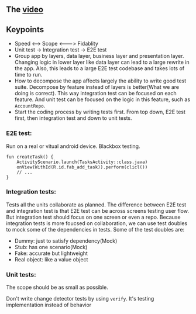 ## The [video](https://www.youtube.com/watch?v=VJi2vmaQe6w&t=198s)

## Keypoints
- Speed <--> Scope <---> Fidablity
- Unit test -> Integration test -> E2E test
- Group app by layers, data layer, business layer and presentation layer. Changing logic in lower layer like data layer can lead to a large rewrite in the app. Also, this leads to a large E2E test codebase and takes lots of time to run. 
- How to decompose the app affects largely the ability to write good test suite. Decompose by feature instead of layers is better(What we are doing is correct). This way integration test can be focused on each feature. And unit test can be focused on the logic in this feature, such as `AccountRepo`. 
- Start the coding process by writing tests first. From top down, E2E test first, then integration test and down to unit tests.

### E2E test: 
Run on a real or vitual android device. Blackbox testing. 
```
fun createTask() {
	ActivityScenario.launch(TasksActivity::class.java)
	onView(WithId(R.id.fab_add_task)).perform(clicl())
	// ...
}
```

### Integration tests:
Tests all the units collaborate as planned. The difference between E2E test and integration test is that E2E test can be across screens testing user flow. But integration test should focus on one screen or even a repo.
Because integration tests is more foucsed on collaboration, we can use test doubles to mock some of the dependencies in tests. Some of the test doubles are:

- Dummy: just to satisfy dependency(Mock)
- Stub: has one scenario(Mock)
- Fake: accurate but lightweight
- Real object: like a value object

### Unit tests:
The scope should be as small as possible. 

Don't write change detector tests by using `verify`. It's testing implementation instead of behavior
